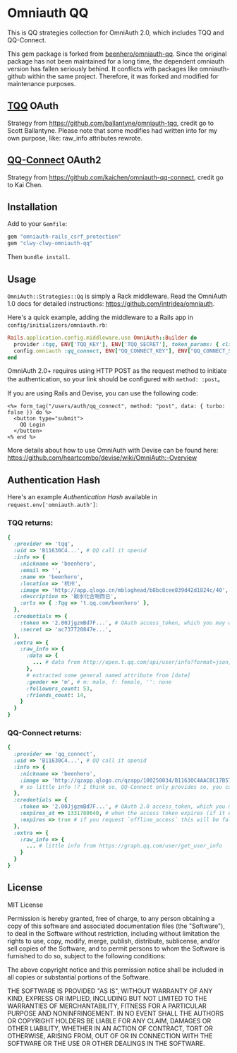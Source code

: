 # Omniauth QQ

This is QQ strategies collection for OmniAuth 2.0, which includes TQQ and QQ-Connect.

This gem package is forked from [beenhero/omniauth-qq](https://github.com/beenhero/omniauth-qq).
Since the original package has not been maintained for a long time, the dependent omniauth version has fallen seriously behind.
It conflicts with packages like omniauth-github within the same project. Therefore, it was forked and modified for maintenance purposes.
  
## [TQQ](http://open.t.qq.com/) OAuth
  Strategy from https://github.com/ballantyne/omniauth-tqq, credit go to Scott Ballantyne.
  Please note that some modifies had written into for my own purpose, like: raw_info attributes rewrote.
    
## [QQ-Connect](http://connect.qq.com/intro/login/) OAuth2
  Strategy from https://github.com/kaichen/omniauth-qq-connect, credit go to Kai Chen.

## Installation

Add to your `Gemfile`:

```ruby
gem "omniauth-rails_csrf_protection"
gem "clwy-clwy-omniauth-qq"
```

Then `bundle install`.


## Usage

`OmniAuth::Strategies::Qq` is simply a Rack middleware. Read the OmniAuth 1.0 docs for detailed instructions: https://github.com/intridea/omniauth.

Here's a quick example, adding the middleware to a Rails app in `config/initializers/omniauth.rb`:

```ruby
Rails.application.config.middleware.use OmniAuth::Builder do
  provider :tqq, ENV['TQQ_KEY'], ENV['TQQ_SECRET'], token_params: { client_id: ENV["QQ_CONNECT_KEY"], client_secret: ENV["QQ_CONNECT_SECRET"] }
  config.omniauth :qq_connect, ENV["QQ_CONNECT_KEY"], ENV["QQ_CONNECT_SECRET"], token_params: { client_id: ENV["QQ_CONNECT_KEY"], client_secret: ENV["QQ_CONNECT_SECRET"] }
end
```

OmniAuth 2.0+ requires using HTTP POST as the request method to initiate the authentication, so your link should be configured with `method: :post`。

If you are using Rails and Devise, you can use the following code:

```erb
<%= form_tag("/users/auth/qq_connect", method: "post", data: { turbo: false }) do %>
  <button type="submit">
    QQ Login
  </button>
<% end %>
```

More details about how to use OmniAuth with Devise can be found here: https://github.com/heartcombo/devise/wiki/OmniAuth:-Overview

## Authentication Hash

Here's an example *Authentication Hash* available in `request.env['omniauth.auth']`:

### TQQ returns:

```ruby
{
  :provider => 'tqq',
  :uid => 'B11630C4...', # QQ call it openid
  :info => {
    :nickname => 'beenhero',
    :email => '',
    :name => 'beenhero',
    :location => '杭州',
    :image => 'http://app.qlogo.cn/mbloghead/b8bc8cee839d42d1824c/40',
    :description => '碳水化合物而已',
    :urls => { :Tqq => 't.qq.com/beenhero' },
  },
  :credentials => {
    :token => '2.00JjgzmBd7F...', # OAuth access_token, which you may wish to store
    :secret => 'ac737720847e...',
  },
  :extra => {
    :raw_info => {
      :data => {
        ... # data from http://open.t.qq.com/api/user/info?format=json, check by yourself
      },
      # extracted some general named attribute from [date]
      :gender => 'm', # m: male, f: female, '': none
      :followers_count: 53,
      :friends_count: 14,
    }
  }
}
```

### QQ-Connect returns:

```ruby
{
  :provider => 'qq_connect',
  :uid => 'B11630C4...', # QQ call it openid
  :info => {
    :nickname => 'beenhero',
    :image => 'http://qzapp.qlogo.cn/qzapp/100250034/B11630C4AAC8C17B57ECFEA80852C813/50',
    # so little info !? I think so, QQ-Connect only provides so, you can check from the raw_info below. Or you can try TQQ instead :)
  },
  :credentials => {
    :token => '2.00JjgzmBd7F...', # OAuth 2.0 access_token, which you may wish to store
    :expires_at => 1331780640, # when the access token expires (if it expires)
    :expires => true # if you request `offline_access` this will be false
  },
  :extra => {
    :raw_info => {
      ... # little info from https://graph.qq.com/user/get_user_info
    }
  }
}
```

## License

MIT License

Permission is hereby granted, free of charge, to any person obtaining
a copy of this software and associated documentation files (the
"Software"), to deal in the Software without restriction, including
without limitation the rights to use, copy, modify, merge, publish,
distribute, sublicense, and/or sell copies of the Software, and to
permit persons to whom the Software is furnished to do so, subject to
the following conditions:

The above copyright notice and this permission notice shall be
included in all copies or substantial portions of the Software.

THE SOFTWARE IS PROVIDED "AS IS", WITHOUT WARRANTY OF ANY KIND,
EXPRESS OR IMPLIED, INCLUDING BUT NOT LIMITED TO THE WARRANTIES OF
MERCHANTABILITY, FITNESS FOR A PARTICULAR PURPOSE AND
NONINFRINGEMENT. IN NO EVENT SHALL THE AUTHORS OR COPYRIGHT HOLDERS BE
LIABLE FOR ANY CLAIM, DAMAGES OR OTHER LIABILITY, WHETHER IN AN ACTION
OF CONTRACT, TORT OR OTHERWISE, ARISING FROM, OUT OF OR IN CONNECTION
WITH THE SOFTWARE OR THE USE OR OTHER DEALINGS IN THE SOFTWARE.
